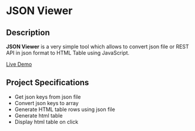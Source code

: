 # JSON Viewer

## Description

**JSON Viewer** is a very simple tool which allows to convert json file or REST API in json format to HTML Table using JavaScript.

[Live Demo](https://imadelq.github.io/JSON-Viewer/)

## Project Specifications

- Get json keys from json file
- Convert json keys to array
- Generate HTML table rows using json file
- Generate html table
- Display html table on click
